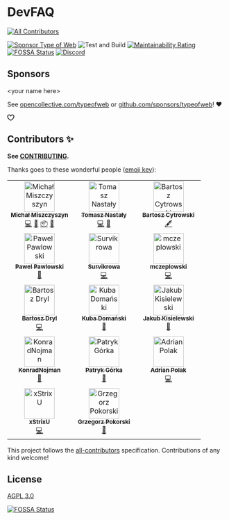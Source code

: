 # DevFAQ

<!-- ALL-CONTRIBUTORS-BADGE:START - Do not remove or modify this section -->

[![All Contributors](https://img.shields.io/badge/Contributors-14-673ab7.svg)](#contributors-)

<!-- ALL-CONTRIBUTORS-BADGE:END -->

[![Sponsor Type of Web](https://badgen.net/badge/icon/Sponsor%20%E2%9D%A4?icon=github&label&color=ea4aaa)](https://github.com/sponsors/typeofweb) ![Test and Build](https://github.com/typeofweb/devfaq/workflows/Test%20and%20Build/badge.svg) [![Maintainability Rating](https://sonarcloud.io/api/project_badges/measure?project=typeofweb_devfaq&metric=sqale_rating)](https://sonarcloud.io/dashboard?id=typeofweb_devfaq) [![FOSSA Status](https://app.fossa.com/api/projects/git%2Bgithub.com%2Ftypeofweb%2Fdevfaq.svg?type=shield)](https://app.fossa.com/projects/git%2Bgithub.com%2Ftypeofweb%2Fdevfaq?ref=badge_shield) [![Discord](https://img.shields.io/discord/440163731704643589?color=738ADB&label=Discord&logo=discord&logoColor=white)](https://discord.typeofweb.com/)

## Sponsors

&lt;your name here>

See [opencollective.com/typeofweb](https://opencollective.com/typeofweb) or [github.com/sponsors/typeofweb](https://github.com/sponsors/typeofweb)! ❤️

<svg class="octicon octicon-heart text-pink" viewBox="0 0 16 16" version="1.1" width="16" height="16" aria-hidden="true"><path fill-rule="evenodd" d="M4.25 2.5c-1.336 0-2.75 1.164-2.75 3 0 2.15 1.58 4.144 3.365 5.682A20.565 20.565 0 008 13.393a20.561 20.561 0 003.135-2.211C12.92 9.644 14.5 7.65 14.5 5.5c0-1.836-1.414-3-2.75-3-1.373 0-2.609.986-3.029 2.456a.75.75 0 01-1.442 0C6.859 3.486 5.623 2.5 4.25 2.5zM8 14.25l-.345.666-.002-.001-.006-.003-.018-.01a7.643 7.643 0 01-.31-.17 22.075 22.075 0 01-3.434-2.414C2.045 10.731 0 8.35 0 5.5 0 2.836 2.086 1 4.25 1 5.797 1 7.153 1.802 8 3.02 8.847 1.802 10.203 1 11.75 1 13.914 1 16 2.836 16 5.5c0 2.85-2.045 5.231-3.885 6.818a22.08 22.08 0 01-3.744 2.584l-.018.01-.006.003h-.002L8 14.25zm0 0l.345.666a.752.752 0 01-.69 0L8 14.25z"></path></svg>

## Contributors ✨

**See [CONTRIBUTING](./CONTRIBUTING.md).**

Thanks goes to these wonderful people ([emoji key](https://allcontributors.org/docs/en/emoji-key)):

<!-- ALL-CONTRIBUTORS-LIST:START - Do not remove or modify this section -->
<!-- prettier-ignore-start -->
<!-- markdownlint-disable -->
<table>
  <tbody>
    <tr>
      <td align="center" valign="top" width="33.33%"><a href="https://typeofweb.com"><img src="https://avatars0.githubusercontent.com/u/1338731?v=4?s=70" width="70px;" alt="Michał Miszczyszyn"/><br /><sub><b>Michał Miszczyszyn</b></sub></a><br /><a href="https://github.com/typeofweb/devfaq/commits?author=mmiszy" title="Code">💻</a> <a href="#maintenance-mmiszy" title="Maintenance">🚧</a> <a href="#platform-mmiszy" title="Packaging/porting to new platform">📦</a> <a href="#ideas-mmiszy" title="Ideas, Planning, & Feedback">🤔</a></td>
      <td align="center" valign="top" width="33.33%"><a href="https://github.com/tomasznastaly"><img src="https://avatars2.githubusercontent.com/u/16205492?v=4?s=70" width="70px;" alt="Tomasz Nastały"/><br /><sub><b>Tomasz Nastały</b></sub></a><br /><a href="https://github.com/typeofweb/devfaq/commits?author=tomasznastaly" title="Code">💻</a> <a href="#ideas-tomasznastaly" title="Ideas, Planning, & Feedback">🤔</a></td>
      <td align="center" valign="top" width="33.33%"><a href="https://github.com/cytrowski"><img src="https://avatars0.githubusercontent.com/u/2965690?v=4?s=70" width="70px;" alt="Bartosz Cytrowski"/><br /><sub><b>Bartosz Cytrowski</b></sub></a><br /><a href="#content-cytrowski" title="Content">🖋</a></td>
    </tr>
    <tr>
      <td align="center" valign="top" width="33.33%"><a href="https://github.com/pavveu"><img src="https://avatars3.githubusercontent.com/u/108490?v=4?s=70" width="70px;" alt="Pawel Pawlowski"/><br /><sub><b>Pawel Pawlowski</b></sub></a><br /><a href="#design-pavveu" title="Design">🎨</a></td>
      <td align="center" valign="top" width="33.33%"><a href="https://github.com/Survikrowa"><img src="https://avatars2.githubusercontent.com/u/35381167?v=4?s=70" width="70px;" alt="Survikrowa"/><br /><sub><b>Survikrowa</b></sub></a><br /><a href="https://github.com/typeofweb/devfaq/commits?author=Survikrowa" title="Code">💻</a></td>
      <td align="center" valign="top" width="33.33%"><a href="https://github.com/mczeplowski"><img src="https://avatars3.githubusercontent.com/u/43904845?v=4?s=70" width="70px;" alt="mczeplowski"/><br /><sub><b>mczeplowski</b></sub></a><br /><a href="https://github.com/typeofweb/devfaq/commits?author=mczeplowski" title="Code">💻</a></td>
    </tr>
    <tr>
      <td align="center" valign="top" width="33.33%"><a href="https://github.com/drillprop"><img src="https://avatars3.githubusercontent.com/u/51168865?v=4?s=70" width="70px;" alt="Bartosz Dryl"/><br /><sub><b>Bartosz Dryl</b></sub></a><br /><a href="https://github.com/typeofweb/devfaq/commits?author=drillprop" title="Code">💻</a></td>
      <td align="center" valign="top" width="33.33%"><a href="https://github.com/D0man"><img src="https://avatars2.githubusercontent.com/u/22179216?v=4?s=70" width="70px;" alt="Kuba Domański"/><br /><sub><b>Kuba Domański</b></sub></a><br /><a href="https://github.com/typeofweb/devfaq/pulls?q=is%3Apr+reviewed-by%3AD0man" title="Reviewed Pull Requests">👀</a></td>
      <td align="center" valign="top" width="33.33%"><a href="https://github.com/kbkk"><img src="https://avatars3.githubusercontent.com/u/6276426?v=4?s=70" width="70px;" alt="Jakub Kisielewski"/><br /><sub><b>Jakub Kisielewski</b></sub></a><br /><a href="https://github.com/typeofweb/devfaq/pulls?q=is%3Apr+reviewed-by%3Akbkk" title="Reviewed Pull Requests">👀</a></td>
    </tr>
    <tr>
      <td align="center" valign="top" width="33.33%"><a href="https://github.com/KonradNojman"><img src="https://avatars2.githubusercontent.com/u/60238331?v=4?s=70" width="70px;" alt="KonradNojman"/><br /><sub><b>KonradNojman</b></sub></a><br /><a href="https://github.com/typeofweb/devfaq/pulls?q=is%3Apr+reviewed-by%3AKonradNojman" title="Reviewed Pull Requests">👀</a></td>
      <td align="center" valign="top" width="33.33%"><a href="https://github.com/PatrykBuniX"><img src="https://avatars.githubusercontent.com/u/45733298?v=4?s=70" width="70px;" alt="Patryk Górka"/><br /><sub><b>Patryk Górka</b></sub></a><br /><a href="https://github.com/typeofweb/devfaq/commits?author=PatrykBuniX" title="Documentation">📖</a></td>
      <td align="center" valign="top" width="33.33%"><a href="https://projectcode.pl/"><img src="https://avatars.githubusercontent.com/u/27779154?v=4?s=70" width="70px;" alt="Adrian Polak"/><br /><sub><b>Adrian Polak</b></sub></a><br /><a href="https://github.com/typeofweb/devfaq/commits?author=AdiPol1359" title="Code">💻</a></td>
    </tr>
    <tr>
      <td align="center" valign="top" width="33.33%"><a href="https://github.com/xStrixU"><img src="https://avatars.githubusercontent.com/u/41890821?v=4?s=70" width="70px;" alt="xStrixU"/><br /><sub><b>xStrixU</b></sub></a><br /><a href="https://github.com/typeofweb/devfaq/commits?author=xStrixU" title="Code">💻</a></td>
      <td align="center" valign="top" width="33.33%"><a href="https://github.com/grzegorzpokorski"><img src="https://avatars.githubusercontent.com/u/27455716?v=4?s=70" width="70px;" alt="Grzegorz Pokorski"/><br /><sub><b>Grzegorz Pokorski</b></sub></a><br /><a href="https://github.com/typeofweb/devfaq/commits?author=grzegorzpokorski" title="Documentation">📖</a></td>
    </tr>
  </tbody>
</table>

<!-- markdownlint-restore -->
<!-- prettier-ignore-end -->

<!-- ALL-CONTRIBUTORS-LIST:END -->

This project follows the [all-contributors](https://github.com/all-contributors/all-contributors) specification. Contributions of any kind welcome!

## License

[AGPL 3.0](./LICENSE)

[![FOSSA Status](https://app.fossa.com/api/projects/git%2Bgithub.com%2Ftypeofweb%2Fdevfaq.svg?type=large)](https://app.fossa.com/projects/git%2Bgithub.com%2Ftypeofweb%2Fdevfaq?ref=badge_large)
